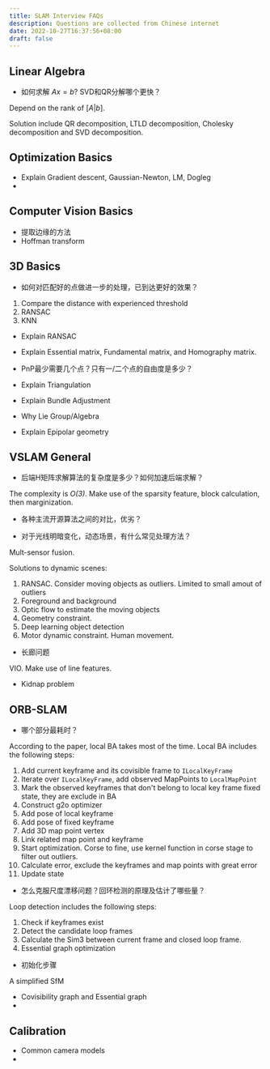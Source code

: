 ```yaml
---
title: SLAM Interview FAQs
description: Questions are collected from Chinese internet
date: 2022-10-27T16:37:56+08:00
draft: false
---
```


## Linear Algebra

+ 如何求解 $Ax=b$? SVD和QR分解哪个更快？

Depend on the rank of $[A | b]$.

Solution include QR decomposition, LTLD decomposition, Cholesky decomposition and SVD decomposition.

## Optimization Basics

+ Explain Gradient descent, Gaussian-Newton, LM, Dogleg
+ 
## Computer Vision Basics

+ 提取边缘的方法
+ Hoffman transform


## 3D Basics

+ 如何对匹配好的点做进一步的处理，已到达更好的效果？

1. Compare the distance with experienced threshold
2. RANSAC
3. KNN

+ Explain RANSAC
  
+ Explain Essential matrix, Fundamental matrix, and Homography matrix. 
  

+ PnP最少需要几个点？只有一/二个点的自由度是多少？


+ Explain Triangulation

+ Explain Bundle Adjustment

+ Why Lie Group/Algebra

+ Explain Epipolar geometry

## VSLAM General

+ 后端H矩阵求解算法的复杂度是多少？如何加速后端求解？

The complexity is _O(3)_. Make use of the sparsity feature,
block calculation, then marginization.

+ 各种主流开源算法之间的对比，优劣？


+ 对于光线明暗变化，动态场景，有什么常见处理方法？

Mult-sensor fusion.

Solutions to dynamic scenes:
1. RANSAC. Consider moving objects as outliers. Limited to small amout of outliers
2. Foreground and background
3. Optic flow to estimate the moving objects
4. Geometry constraint.
5. Deep learning object detection
6. Motor dynamic constraint. Human movement.


+ 长廊问题

VIO. Make use of line features.

+ Kidnap problem

## ORB-SLAM

+ 哪个部分最耗时？

According to the paper, local BA takes most of the time.
Local BA includes the following steps:
1. Add current keyframe and its covisible frame to `ILocalKeyFrame`
2. Iterate over `ILocalKeyFrame`, add observed MapPoints to `LocalMapPoint`
3. Mark the observed keyframes that don't belong to local key frame fixed state, they are exclude in BA
4. Construct g2o optimizer
5. Add pose of local keyframe
6. Add pose of fixed keyframe
7. Add 3D map point vertex
8. Link related map point and keyframe 
9. Start optimization. Corse to fine, use kernel function in corse stage to filter out outliers.
10. Calculate error, exclude the keyframes and map points with great error
11. Update state


+ 怎么克服尺度漂移问题？回环检测的原理及估计了哪些量？

Loop detection includes the following steps:
1. Check if keyframes exist
2. Detect the candidate loop frames
3. Calculate the Sim3 between current frame and closed loop frame.
4. Essential graph optimization


+ 初始化步骤

A simplified SfM

+ Covisibility graph and Essential graph
+ 
  
## Calibration

+ Common camera models
+ 

